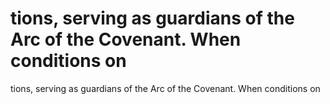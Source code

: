 # tions, serving as guardians of the Arc of the Covenant. When conditions on

tions, serving as guardians of the Arc of the Covenant. When conditions on